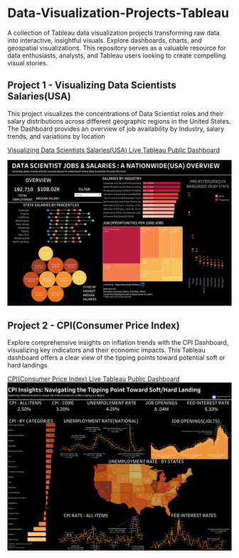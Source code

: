 # Data-Visualization-Projects-Tableau
A collection of Tableau data visualization projects transforming raw data into interactive, insightful visuals. Explore dashboards, charts, and geospatial visualizations. This repository serves as a valuable resource for data enthusiasts, analysts, and Tableau users looking to create compelling visual stories.


## Project 1 - Visualizing Data Scientists Salaries(USA)
This project visualizes the concentrations of Data Scientist roles and their salary distributions across different geographic regions in the United States. The Dashboard provides an overview of job availability by Industry, salary trends, and variations by location

[Visualizing Data Scientists Salaries(USA) Live Tableau Public Dashboard](https://public.tableau.com/app/profile/gagandeep.singh.khanuja/viz/DataScientistSalary-NationwideOverview/DataScientistSalaries)

![Image1](https://github.com/gagandeepsinghkhanuja/Data-Visualization-Projects-Tableau/blob/main/Project1%20-%20Visualizing%20Data%20Scientists%20Salaries(USA)/Output/Data%20Scientist%20Salaries(Viz%202).png)

## Project 2 - CPI(Consumer Price Index)
Explore comprehensive insights on inflation trends with the CPI Dashboard, visualizing key indicators and their economic impacts. This Tableau dashboard offers a clear view of the tipping points toward potential soft or hard landings

[CPI(Consumer Price Index) Live Tableau Public Dashboard](https://public.tableau.com/app/profile/gagandeep.singh.khanuja/viz/CPIConsumerPriceIndex/Dashboard1)
![Image2](https://github.com/gagandeepsinghkhanuja/Data-Visualization-Projects-Tableau/blob/main/Project2%20-%20Inflation%20%26%20Prices/Output/Consumer%20Price%20Index.png)
